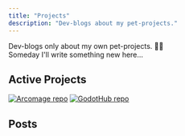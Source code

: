 ```yaml
---
title: "Projects"
description: "Dev-blogs about my pet-projects."
---
```

Dev-blogs only about my own pet-projects. 🧑‍💻  
Someday I'll write something new here...

## Active Projects

[![Arcomage repo](https://github-readme-stats.vercel.app/api/pin/?username=darkpro1337&repo=arcomage&show_icons=true&hide_border=true&theme=dark)](https://github.com/darkpro1337/arcomage)
[![GodotHub repo](https://github-readme-stats.vercel.app/api/pin/?username=darkpro1337&repo=GodotHub&show_icons=true&hide_border=true&theme=dark)](https://github.com/darkpro1337/GodotHub)

## Posts